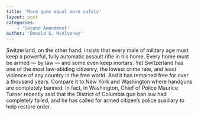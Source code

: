 ```yaml
---
title: 'More guns equal more safety'
layout: post
categories:
    - 'Second Amendment'
author: 'Donald S. McAlvaney'
---
```


Switzerland, on the other hand, insists that every male of military age must keep a powerful, fully automatic assault rifle in his home. Every home must be armed — by law — and some even keep mortars. Yet Switzerland has one of the most law-abiding citizenry, the lowest crime rate, and least violence of any country in the free world. And it has remained free for over a thousand years. Compare it to New York and Washington where handguns are completely banned. In fact, in Washington, Chief of Police Maurice Turner recently said that the District of Columbia gun ban law had completely failed, and he has called for armed citizen’s police auxiliary to help restore order.